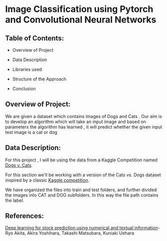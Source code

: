 # Image Classification using Pytorch and Convolutional Neural Networks

## Table of Contents: 
* Overview of Project

* Data Description 

* Libraries used

* Structure of the Approach

* Conclusion



## Overview of Project:

We are given a dataset which contains images of Dogs and Cats . Our aim is to develop an algorithm  which will take an input image and based on parameters the algorithm has learned , it will predict whether the given input test image is a cat or dog

## Data Description:   
For this project , I will be using the data from a Kaggle Competition named <a href='https://www.kaggle.com/c/dogs-vs-cats'>Dogs v. Cats</a>.<br>

For this section we'll be working with a version of the Cats vs. Dogs dataset inspired by a classic <a href='https://www.kaggle.com/c/dogs-vs-cats'>Kaggle competition</a>.<br>

We have organized the files into train and test folders, and further divided the images into CAT and DOG subfolders. In this way the file path contains the label.
## References:
[Deep learning for stock prediction using numerical and textual information](https://www.researchgate.net/publication/306925671_Deep_learning_for_stock_prediction_using_numerical_and_textual_information)- Ryo Akita, Akira Yoshihara, Takashi Matsubara, Kuniaki Uehara
